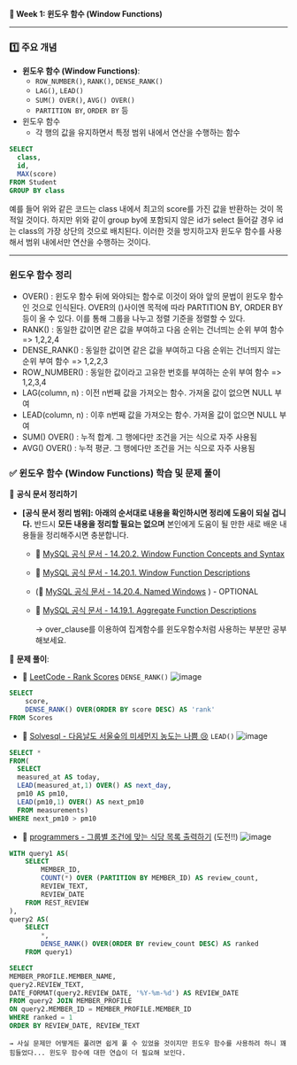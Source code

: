**📌 Week 1: 윈도우 함수 (Window Functions)**

---

### **1️⃣ 주요 개념**

- **윈도우 함수 (Window Functions)**:
    - `ROW_NUMBER()`, `RANK()`, `DENSE_RANK()`
    - `LAG()`, `LEAD()`
    - `SUM() OVER()`, `AVG() OVER()`
    - `PARTITION BY`, `ORDER BY` 등
- 윈도우 함수
    - 각 행의 값을 유지하면서 특정 범위 내에서 연산을 수행하는 함수
```SQL
SELECT
  class,
  id,
  MAX(score)
FROM Student
GROUP BY class
```

예를 들어 위와 같은 코드는 class 내에서 최고의 score를 가진 값을 반환하는 것이 목적일 것이다. 하지만 위와 같이 group by에 포함되지 않은 id가 select 들어갈 경우 id는 class의 가장 상단의 것으로 배치된다. 
이러한 것을 방지하고자 윈도우 함수를 사용해서 범위 내에서만 연산을 수행하는 것이다.

---

### 윈도우 함수 정리
- OVER() : 윈도우 함수 뒤에 와야되는 함수로 이것이 와야 앞의 문법이 윈도우 함수인 것으로 인식된다. OVER의 ()사이엔 목적에 따라 PARTITION BY, ORDER BY등이 올 수 있다. 이를 통해 그룹을 나누고 정렬 기준을 정렬할 수 있다.
- RANK() : 동일한 값이면 같은 값을 부여하고 다음 순위는 건너띄는 순위 부여 함수 => 1,2,2,4
- DENSE_RANK() : 동일한 값이면 같은 값을 부여하고 다음 순위는 건너띄지 않는 순위 부여 함수 => 1,2,2,3
- ROW_NUMBER() : 동일한 값이라고 고유한 번호를 부여하는 순위 부여 함수 => 1,2,3,4
- LAG(column, n) : 이전 n번째 값을 가져오는 함수. 가져올 값이 없으면 NULL 부여
- LEAD(column, n) : 이후 n번째 값을 가져오는 함수. 가져올 값이 없으면 NULL 부여
- SUM() OVER() : 누적 합계. 그 행에다만 조건을 거는 식으로 자주 사용됨
- AVG() OVER() : 누적 평균. 그 행에다만 조건을 거는 식으로 자주 사용됨

### **✅ 윈도우 함수 (Window Functions) 학습 및 문제 풀이**

📖 **공식 문서 정리하기**

- **[공식 문서 정리 범위]: 아래의 순서대로 내용을 확인하시면 정리에 도움이 되실 겁니다.** 반드시 **모든 내용을 정리할 필요는 없으며** 본인에게 도움이 될 만한 새로 배운 내용들을 정리해주시면 충분합니다.
    - 🔗 [MySQL 공식 문서 - 14.20.2. Window Function Concepts and Syntax](https://dev.mysql.com/doc/refman/8.0/en/window-functions-usage.html)
    - 🔗 [MySQL 공식 문서 - 14.20.1. Window Function Descriptions](https://dev.mysql.com/doc/refman/8.0/en/window-function-descriptions.html)
    - (🔗 [MySQL 공식 문서 - 14.20.4. Named Windows](https://dev.mysql.com/doc/refman/8.0/en/window-functions-named-windows.html) ) - OPTIONAL
    - 🔗 [MySQL 공식 문서 - 14.19.1. Aggregate Function Descriptions](https://dev.mysql.com/doc/refman/8.0/en/aggregate-functions.html)
        
        → over_clause를 이용하여 집계함수를 윈도우함수처럼 사용하는 부분만 공부해보세요.
        

📝 **문제 풀이**:

- 🔗 [LeetCode - Rank Scores](https://leetcode.com/problems/rank-scores/description/) `DENSE_RANK()`
![image](https://github.com/user-attachments/assets/da97ed63-5560-43c7-814c-35f25b3fbc3b)
```SQL
SELECT 
    score,
    DENSE_RANK() OVER(ORDER BY score DESC) AS 'rank'
FROM Scores
```
- 🔗 [Solvesql - 다음날도 서울숲의 미세먼지 농도는 나쁨 😢](https://solvesql.com/problems/bad-finedust-measure/) `LEAD()`
![image](https://github.com/user-attachments/assets/2f5493f2-d8fb-4ac3-b6d9-5e4bab7265d9)
```SQL
SELECT *
FROM(
  SELECT 
  measured_at AS today,
  LEAD(measured_at,1) OVER() AS next_day,
  pm10 AS pm10,
  LEAD(pm10,1) OVER() AS next_pm10
  FROM measurements)
WHERE next_pm10 > pm10
```
- 🔗 [programmers - 그룹별 조건에 맞는 식당 목록 출력하기](https://school.programmers.co.kr/learn/courses/30/lessons/131124) (도전!!)
![image](https://github.com/user-attachments/assets/c2502298-ebb3-427a-826f-e0677b32540d)
```SQL
WITH query1 AS(
    SELECT 
        MEMBER_ID,
        COUNT(*) OVER (PARTITION BY MEMBER_ID) AS review_count, 
        REVIEW_TEXT,
        REVIEW_DATE
    FROM REST_REVIEW
),
query2 AS(
    SELECT 
        *, 
        DENSE_RANK() OVER(ORDER BY review_count DESC) AS ranked
    FROM query1)

SELECT 
MEMBER_PROFILE.MEMBER_NAME,
query2.REVIEW_TEXT,
DATE_FORMAT(query2.REVIEW_DATE, '%Y-%m-%d') AS REVIEW_DATE
FROM query2 JOIN MEMBER_PROFILE
ON query2.MEMBER_ID = MEMBER_PROFILE.MEMBER_ID
WHERE ranked = 1
ORDER BY REVIEW_DATE, REVIEW_TEXT
```

    → 사실 문제만 어떻게든 풀려면 쉽게 풀 수 있었을 것이지만 윈도우 함수를 사용하려 하니 꽤 힘들었다... 윈도우 함수에 대한 연습이 더 필요해 보인다.
